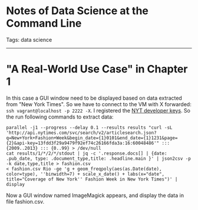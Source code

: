 # Notes of Data Science at the Command Line 
Tags: data science

------

# "A Real-World Use Case" in Chapter 1

In this case a GUI window need to be displayed based on data extracted from "New York Times".
So we have to connect to the VM with X forwarded: `ssh vagrant@localhost -p 2222 -X`.
I registered the [NYT developer keys](http://developer.nytimes.com/apps/myapps).
So the run following commands to extract data:

    parallel -j1 --progress --delay 0.1 --results results "curl -sL 'http://api.nytimes.com/svc/search/v2/articlesearch.json?q=New+York+Fashion+Week&begin_date={1}0101&end_date={1}1231&page={2}&api-key=13fdd3f29a9479f92ef74c26166fda3a:16:60048486'" ::: {2009..2013} ::: {0..99} > /dev/null
    cat results/1/*/2/*/stdout | jq -c '.response.docs[] | {date: .pub_date, type: .document_type,title: .headline.main }' | json2csv -p -k date,type,title > fashion.csv
    < fashion.csv Rio -ge 'g + geom_freqpoly(aes(as.Date(date), color=type), ''binwidth=7) + scale_x_date() + labs(x="date", title="Coverage of New York'' Fashion Week in New York Times")' | display

Now a GUI window named ImageMagick appears, and display the data in file fashion.csv.

